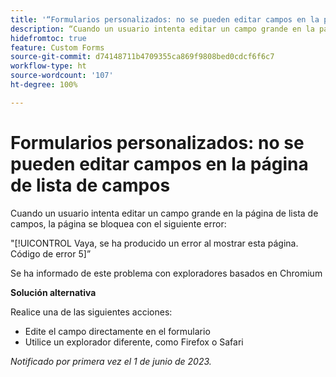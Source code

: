 ```yaml
---
title: '“Formularios personalizados: no se pueden editar campos en la página de lista de campos”'
description: “Cuando un usuario intenta editar un campo grande en la página de lista de campos, la página se bloquea con un error. Hay una solución disponible”.
hidefromtoc: true
feature: Custom Forms
source-git-commit: d74148711b4709355ca869f9808bed0cdcf6f6c7
workflow-type: ht
source-wordcount: '107'
ht-degree: 100%

---
```



# Formularios personalizados: no se pueden editar campos en la página de lista de campos

Cuando un usuario intenta editar un campo grande en la página de lista de campos, la página se bloquea con el siguiente error:

&quot;[!UICONTROL Vaya, se ha producido un error al mostrar esta página. Código de error 5]”

Se ha informado de este problema con exploradores basados en Chromium

**Solución alternativa**

Realice una de las siguientes acciones:

* Edite el campo directamente en el formulario
* Utilice un explorador diferente, como Firefox o Safari

_Notificado por primera vez el 1 de junio de 2023._

